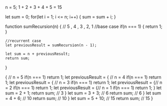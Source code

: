 n = 5;
1 + 2 + 3 + 4 + 5 = 15

let sum = 0;
for(let i = 1; i <= n; i++) {
   sum = sum + i;
}

function sumRecursion(n) { // 5 , 4 , 3 , 2, 1
    //base case
    if(n === 1) {
        return 1;
    }

    //recurrent case
    let previousResult = sumRecursion(n - 1);

    let sum = n + previousResult;
    return sum;
}

{ // n = 5
     if(n === 1) return 1;
     let previousResult = { // n = 4
                              if(n === 1) return 1;
                               let previousResult =  { // n = 3
                                                      if(n === 1) return 1;
                                                      let previousResult =  {// n = 2
                                                                               if(n === 1) return 1;
                                                                               let previousResult = {// n = 1
                                                                                                        if(n === 1) return 1;
                                                                                                    }
                                                                                let sum = 2 + 1;
                                                                                return sum; // 3
                                                                           }
                                                      let sum = 3 + 3; // 6
                                                      return sum; // 6
                                                  }
                              let sum = 4 + 6; // 10
                              return sum; // 10
                         }
     let sum = 5 + 10; // 15
     return sum; // 15
}
